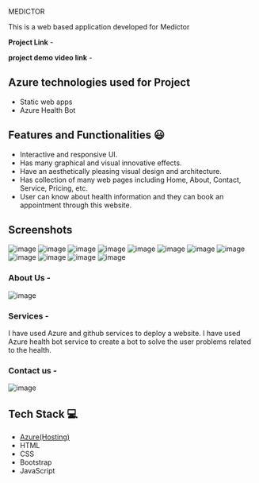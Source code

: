 MEDICTOR

This is a web based application developed for Medictor


**Project Link** -

**project demo video link** - 

## Azure technologies used for Project

- Static web apps
- Azure Health Bot

## Features and Functionalities 😃

- Interactive and responsive UI.
- Has many graphical and visual innovative effects.
- Have an aesthetically pleasing visual design and architecture.
- Has collection of many web pages including Home, About, Contact, Service, Pricing, etc.
- User can know about health information and they can book an appointment through this website.

## Screenshots
![image](https://user-images.githubusercontent.com/105732304/212459774-a0819834-fac3-46d5-8768-e82205bb6fd4.png)
![image](https://user-images.githubusercontent.com/105732304/212459847-0201af5b-8f57-4713-b4bc-9e6ec4a44d47.png)
![image](https://user-images.githubusercontent.com/105732304/212459893-e674ac4b-731e-4953-8b27-3a7206cf8e85.png)
![image](https://user-images.githubusercontent.com/105732304/212459928-4487b42e-e992-454f-a0de-3617423c3ffe.png)
![image](https://user-images.githubusercontent.com/105732304/212459977-e71b4f79-1b96-49a7-b53a-9a95b1a3f431.png)
![image](https://user-images.githubusercontent.com/105732304/212460012-a44518af-c2f6-404d-9266-5a9b9c9b8bf1.png)
![image](https://user-images.githubusercontent.com/105732304/212460040-c3bac05f-30bb-4ad9-9abe-f505ae1bf0ad.png)
![image](https://user-images.githubusercontent.com/105732304/212460063-febf63ec-4850-418e-8f56-0cae99702a75.png)
![image](https://user-images.githubusercontent.com/105732304/212460091-02e4bc91-166c-47d3-853d-976b88373681.png)
![image](https://user-images.githubusercontent.com/105732304/212460267-5b03e526-8428-4fd3-b3ac-fc1aff0c396c.png)
![image](https://user-images.githubusercontent.com/105732304/209972748-5abf8970-cb19-4d04-a61d-ee7ceb28a736.png)
![image](https://user-images.githubusercontent.com/105732304/209972863-ac08e10e-5a1e-4e90-b2ff-63744dc08e08.png)




   

### About Us -
![image](https://user-images.githubusercontent.com/105732304/212459805-82d55ef2-3e8b-4b2c-bc48-38c539d32cac.png)


### Services -
I have used Azure and github services to deploy a website.
I have used Azure health bot service to create a bot to solve the user problems related to the health.


### Contact us -
![image](https://user-images.githubusercontent.com/105732304/212460122-346b4e70-2e25-48b6-9e79-a596794ee56f.png)





## Tech Stack 💻

- [Azure(Hosting)](https://azure.microsoft.com/en-in/features/azure-portal/)
- HTML
- CSS
- Bootstrap
- JavaScript
